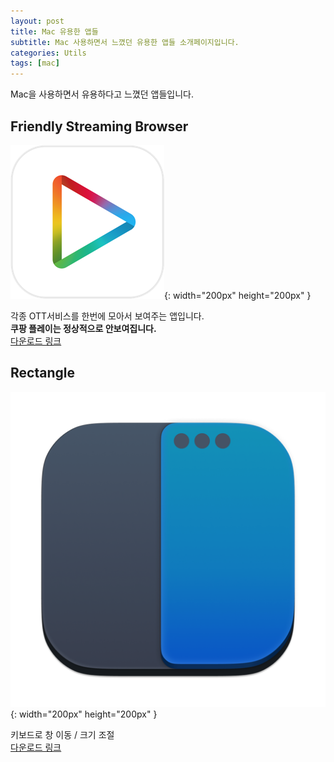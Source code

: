 ```yaml
---
layout: post
title: Mac 유용한 앱들
subtitle: Mac 사용하면서 느꼈던 유용한 앱들 소개페이지입니다.
categories: Utils
tags: [mac]
---
```


Mac을 사용하면서 유용하다고 느꼈던 앱들입니다.

## Friendly Streaming Browser
![Friendly Streaming Browser](/assets/images/post/2021-12-13-mac-programes/FriendlyStreamingBrowser.png){: width="200px" height="200px" }

각종 OTT서비스를 한번에 모아서 보여주는 앱입니다.  
**쿠팡 플레이는 정상적으로 안보여집니다.**  
[다운로드 링크](https://apps.apple.com/kr/app/friendly-streaming-browser/id553245401?mt=12)

## Rectangle
![Rectangle](/assets/images/post/2021-12-13-mac-programes/Rectangle.png){: width="200px" height="200px" }

키보드로 창 이동 / 크기 조절    
[다운로드 링크](https://rectangleapp.com/)
